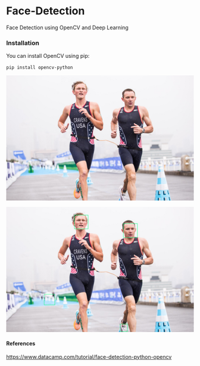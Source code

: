 # Face-Detection

Face Detection using OpenCV and Deep Learning

### Installation

You can install OpenCV using pip:
```
pip install opencv-python
```

[![IMAGE ALT TEXT](https://github.com/thinkphp/Face-Detection/blob/main/triatlon.png)](https://www.youtube.com/watch?v=byylLXtRdQo "cv")

![Computer Vision](https://github.com/thinkphp/Face-Detection/blob/main/facedetection.png)

#### References

https://www.datacamp.com/tutorial/face-detection-python-opencv
